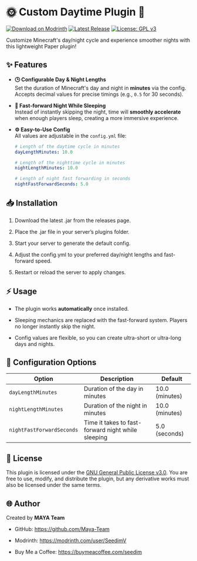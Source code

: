 # 🌞 Custom Daytime Plugin 🌙

[![Download on Modrinth](https://img.shields.io/badge/Modrinth-Download-brightgreen?style=for-the-badge&logo=modrinth)](https://modrinth.com/plugin/custom-daytime)
[![Latest Release](https://img.shields.io/github/v/release/SeedimV/CustomDaytime?logo=modrinth&logoColor=white&style=for-the-badge)](https://modrinth.com/project/custom-daytime)
[![License: GPL v3](https://img.shields.io/badge/License-GPLv3-blue.svg?style=for-the-badge)](https://github.com/SeedimV/CustomDaytime?tab=GPL-3.0-1-ov-file#readme)

Customize Minecraft's day/night cycle and experience smoother nights with this lightweight Paper plugin!

## ✨ Features

- **🕒 Configurable Day & Night Lengths**  
  Set the duration of Minecraft's day and night in **minutes** via the config. Accepts decimal values for precise timings (e.g., `0.5` for 30 seconds).

- **🌙 Fast-forward Night While Sleeping**  
  Instead of instantly skipping the night, time will **smoothly accelerate** when enough players sleep, creating a more immersive experience.

- **⚙️ Easy-to-Use Config**  
  All values are adjustable in the `config.yml` file:
  ```yaml
  # Length of the daytime cycle in minutes
  dayLengthMinutes: 10.0

  # Length of the nighttime cycle in minutes
  nightLengthMinutes: 10.0

  # Length of night fast forwarding in seconds
  nightFastForwardSeconds: 5.0

## 📥 Installation

1. Download the latest .jar from the releases page.

2. Place the .jar file in your server’s plugins folder.

3. Start your server to generate the default config.

4. Adjust the config.yml to your preferred day/night lengths and fast-forward speed.

5. Restart or reload the server to apply changes.

## ⚡ Usage

- The plugin works **automatically** once installed.

- Sleeping mechanics are replaced with the fast-forward system. Players no longer instantly skip the night.

- Config values are flexible, so you can create ultra-short or ultra-long days and nights.

## 📝 Configuration Options

| Option                    | Description                                        | Default        |
|---------------------------|----------------------------------------------------|----------------|
| `dayLengthMinutes`        | Duration of the day in minutes                     | 10.0 (minutes) |
| `nightLengthMinutes`      | Duration of the night in minutes                   | 10.0 (minutes) |
| `nightFastForwardSeconds` | Time it takes to fast-forward night while sleeping | 5.0 (seconds)  |

## 📜 License
This plugin is licensed under the [GNU General Public License v3.0](https://github.com/Maya-Team/CustomDaytime/blob/master/LICENSE). You are free to use, modify, and distribute the plugin, but any derivative works must also be licensed under the same terms.

## 🌐 Author
Created by **MAYA Team**
- GitHub: https://github.com/Maya-Team

- Modrinth: https://modrinth.com/user/SeedimV

- Buy Me a Coffee: https://buymeacoffee.com/seedim
